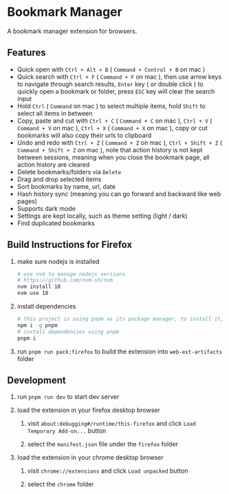 # Bookmark Manager

A bookmark manager extension for browsers.

## Features

- Quick open with `Ctrl + Alt + B` ( `Command + Control + B` on mac )
- Quick search with `Ctrl + F` ( `Command + F` on mac ), then use arrow keys to navigate through search results, `Enter` key ( or double click ) to quickly open a bookmark or folder, press `ESC` key will clear the search input
- Hold `Ctrl` ( `Command` on mac ) to select multiple items, hold `Shift` to select all items in between
- Copy, paste and cut with `Ctrl + C` ( `Command + C` on mac ), `Ctrl + V` ( `Command + V` on mac ), `Ctrl + X` ( `Command + X` on mac ), copy or cut bookmarks will also copy their urls to clipboard
- Undo and redo with `Ctrl + Z` ( `Command + Z` on mac ), `Ctrl + Shift + Z` ( `Command + Shift + Z` on mac ), note that action history is not kept between sessions, meaning when you close the bookmark page, all action history are cleared
- Delete bookmarks/folders via `Delete`
- Drag and drop selected items
- Sort bookmarks by name, url, date
- Hash history sync (meaning you can go forward and backward like web pages)
- Supports dark mode
- Settings are kept locally, such as theme setting (light / dark)
- Find duplicated bookmarks

## Build Instructions for Firefox

1. make sure nodejs is installed

   ```bash
   # use nvm to manage nodejs versions
   # https://github.com/nvm-sh/nvm
   nvm install 18
   nvm use 18
   ```

2. install dependencies

   ```bash
   # this project is using pnpm as its package manager, to install it, run
   npm i -g pnpm
   # install dependencies using pnpm
   pnpm i
   ```

3. run `pnpm run pack:firefox` to build the extension into `web-ext-artifacts` folder

## Development

1. run `pnpm run dev` to start dev server

2. load the extension in your firefox desktop browser

   1. visit `about:debugging#/runtime/this-firefox` and click `Load Temporary Add-on...` button

   2. select the `manifest.json` file under the `firefox` folder

3. load the extension in your chrome desktop browser

   1. visit `chrome://extensions` and click `Load unpacked` button

   2. select the `chrome` folder
